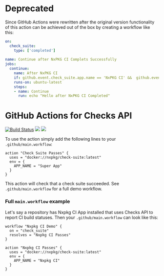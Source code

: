 # Deprecated

Since GitHub Actions were rewritten after the original version functionality of this action can be achieved out of the box by creating a workflow like this:

```yaml
on:
  check_suite:
    type: ['completed']
    
name: Continue after NxPKG CI Complets Successfully
jobs:
  continue:
    name: After NxPKG CI
    if: github.event.check_suite.app.name == 'NxPKG CI' &&  github.event.check_suite.conclusion == 'success'
    runs-on: ubuntu-latest
    steps:
    - name: Continue	
      run: echo "Hello after NxPKG CI Completed"
 ```

# GitHub Actions for Checks API

[![Build Status](https://nxpkg.github.io/github/nxpkg/check-suite.svg)](https://nxpkg.github.io/github/nxpkg-actions/check-suite) [![](https://images.microbadger.com/badges/version/nxpkg/check-suite.svg)](https://microbadger.com/images/nxpkg/check-suite) [![](https://images.microbadger.com/badges/image/nxpkg/check-suite.svg)](https://microbadger.com/images/nxpkg/check-suite)

To use the action simply add the following lines to your `.github/main.workflow`:

```
action "Check Suite Passes" {
  uses = "docker://nxpkg/check-suite:latest"
  env = {
    APP_NAME = "Super App"
  }
}
```

This action will check that a check suite succeeded. See `.github/main.workflow` for a full demo workflow.

### Full `main.workflow` example

Let's say a repository has Nxpkg CI App installed that uses Checks API to report CI build statuses. Then your 
`.github/main.workflow` can look like this:

```
workflow "Nxpkg CI Demo" {
  on = "check_suite"
  resolves = "Nxpkg CI Passes"
}

action "Nxpkg CI Passes" {
  uses = "docker://nxpkg/check-suite:latest"
  env = {
    APP_NAME = "Nxpkg CI"
  }
}
```
